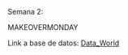 Semana 2: 

MAKEOVERMONDAY

Link a base de datos: [Data_World](https://download.data.world/s/amkf7cy2sua4ptlt4svam33ywnt4h7)

